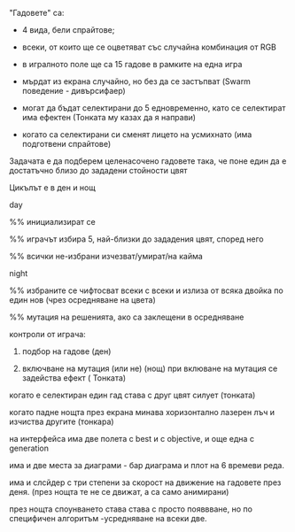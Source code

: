"Гадовете" са:

- 4 вида, бели спрайтове;

- всеки, от които ще се оцветяват със случайна комбинация от RGB

- в игралното поле ще са 15 гадове в рамките на една игра

- мърдат из екрана случайно, но без да се застъпват (Swarm поведение - дивърсифаер)

- могат да бъдат селектирани до 5 едновременно, като се селектират има ефектен (Тонката му казах да я направи)

- когато са селектирани си сменят лицето на усмихнато (има подготвени спрайтове)



Задачата е да подберем целенасочено гадовете така, че поне един да е достатъчно близо до зададени стойности цвят

Цикълът е в ден и нощ

day

%% инициализират се

%% играчът избира 5, най-близки до зададения цвят, според него

%% всички не-избрани изчезват/умират/на кайма

night

%% избраните се чифтосват всеки с всеки и излиза от всяка двойка по един нов (чрез осредняване на цвета)

%% мутация на решенията, ако са заклещени в осредняване 


контроли от играча:

1) подбор на гадове (ден)

2) включване на мутация (или не) (нощ) при вклюване на мутация се задейства ефект ( Тонката)


когато е селектиран един гад става с друг цвят силует (тонката)

когато падне нощта през екрана минава хоризонтално лазерен лъч и изчиства другите (тонкара)

на интерфейса има две полета с best и с objective, и още една с generation

има и две места за диаграми - бар диаграма и плот на 6 времеви реда.

има и слсйдер с три степени за скорост на движение на гадовете през деня. (през нощта те не се движат, а са само анимирани)

през нощта споунването става става с просто появвване, но по специфичен алгоритъм -усредняване на всеки две.





